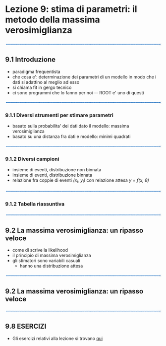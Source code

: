 # Lezione 9: stima di parametri: il metodo della massima verosimiglianza

![linea](../immagini/linea.png)

## 9.1 Introduzione

  * paradigma frequentista
  * che cosa e': determinazione dei parametri di un modello
    in modo che i dati si adattino al meglio ad esso
  * si chiama fit in gergo tecnico
  * ci sono programmi che lo fanno per noi -- ROOT e' uno di questi

![linea](../immagini/linea.png)

### 9.1.1 Diversi strumenti per stimare parametri

  * basato sulla probabilita' dei dati dato il modello: massima verosimiglianza
  * basato su una distanza fra dati e modello: minimi quadrati

![linea](../immagini/linea.png)

### 9.1.2 Diversi campioni 

  * insieme di eventi, distribuzione non binnata
  * insieme di eventi, distribuzione binnata
  * relazione fra coppie di eventi *(x<sub>i</sub>, y<sub>i</sub>)* con relazione attesa *y = f(x, &theta;)*

![linea](../immagini/linea.png)

### 9.1.2 Tabella riassuntiva 

![linea](../immagini/linea.png)

## 9.2 La massima verosimiglianza: un ripasso veloce

  * come di scrive la likelihood
  * il principio di massima verosimiglianza
  * gli stimatori sono variabili casuali
    * hanno una distribuzione attesa

![linea](../immagini/linea.png)

## 9.2 La massima verosimiglianza: un ripasso veloce

![linea](../immagini/linea.png)

## 9.8 ESERCIZI

  * Gli esercizi relativi alla lezione si trovano [qui](ESERCIZI.md)



